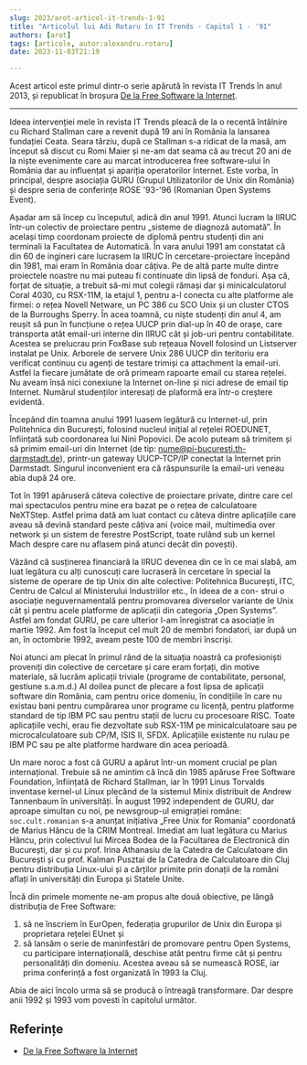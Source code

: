 ```yaml
---
slug: 2023/arot-articol-it-trends-1-91
title: "Articolul lui Adi Rotaru în IT Trends - Capitol 1 - '91"
authors: [arot]
tags: [articole, autor:alexandru.rotaru]
date: 2023-11-03T21:19

---
```


Acest articol este primul dintr-o serie apărută în revista IT Trends
în anul 2013, și republicat în broșura
[De la Free Software la Internet](https://cronica-it.github.io/arhiva/assets/2013/arot-brosura-a5-tipar.pdf).

<!-- truncate -->

---

Ideea intervenției mele în revista IT Trends pleacă de la o recentă
întâlnire cu Richard Stallman care a revenit după 19 ani în România la lansarea fundației Ceata. Seara târziu, după ce Stallman s-a ridicat de
la masă, am început să discut cu Romi Maier și ne-am dat seama că
au trecut 20 ani de la niște evenimente care au marcat introducerea
free software-ului în România dar au influențat și apariția operatorilor Internet. Este vorba, în principal, despre asociația GURU (Grupul Utilizatorilor de Unix din România) și despre seria de conferințe ROSE
'93-'96 (Romanian Open Systems Event).

Așadar am să încep cu începutul, adică din anul 1991. Atunci lucram la IIRUC într-un colectiv de proiectare pentru „sisteme de diagnoză automată”. În același timp coordonam proiecte de diplomă pentru studenți din ani terminali la Facultatea de Automatică.
În vara anului 1991 am constatat că din 60 de ingineri care lucrasem la IIRUC în cercetare-proiectare începând din 1981, mai eram în România doar câțiva. Pe de altă parte multe dintre proiectele noastre nu mai puteau fi continuate din lipsă de fonduri. Așa că, forțat de situație, a trebuit să-mi mut colegii rămași dar și minicalculatorul Coral 4030, cu RSX-11M, la etajul 1, pentru a-l conecta cu alte platforme ale firmei: o rețea Novell Netware, un PC 386 cu SCO Unix și un cluster CTOS de la Burroughs Sperry. În acea toamnă, cu niște studenți din anul 4,
am reușit să pun în funcțiune o rețea UUCP prin dial-up în 40 de orașe, care transporta atât email-uri interne din IIRUC cât și job-uri pentru contabilitate. Acestea se prelucrau prin FoxBase sub rețeaua Novell folosind un Listserver instalat pe Unix. Arborele de servere Unix 286 UUCP din teritoriu era verificat continuu cu agenți de testare trimiși ca attachment la email-uri. Astfel la fiecare jumătate de oră primeam rapoarte email cu starea rețelei. Nu aveam însă nici conexiune
la Internet on-line și nici adrese de email tip Internet. Numărul studenților interesați de plaformă era într-o creștere evidentă.

Începând din toamna anului 1991 luasem legătură cu Internet-ul, prin Politehnica din București, folosind nucleul inițial al rețelei ROEDUNET, înființată sub coordonarea lui Nini Popovici. De acolo puteam să trimitem și să primim email-uri din Internet (de tip: nume@pi-bucuresti.th-darmstadt.de), printr-un gateway UUCP-TCP/IP conectat la Internet prin Darmstadt. Singurul inconvenient era că răspunsurile la email-uri veneau abia după 24 ore.

Tot în 1991 apăruseră câteva colective de proiectare private, dintre care cel mai spectaculos pentru mine era bazat pe o rețea de calculatoare NeXTStep. Astfel prima dată am luat contact cu câteva dintre aplicațiile care aveau să devină standard peste câțiva ani (voice mail, multimedia over network și un sistem de ferestre PostScript, toate rulând sub un kernel Mach despre care nu aflasem pină atunci decât din povești).

Văzând că susținerea financiară la IIRUC devenea din ce în ce mai slabă, am luat legătura cu alți cunoscuți care lucraseră în cercetare în special la sisteme de operare de tip Unix din alte colective: Politehnica București, ITC, Centru de Calcul al Ministerului Industriilor etc., în ideea de a con-
strui o asociație neguvernamentală pentru promovarea diverselor variante de Unix cât și pentru acele platforme de aplicații din categoria „Open Systems”. Astfel am fondat GURU, pe care ulterior l-am înregistrat ca asociație în martie 1992. Am fost la început cel mult 20 de membri fondatori, iar după un an, în octombrie 1992, aveam peste 100 de membri înscriși.

Noi atunci am plecat în primul rând de la situația noastră ca profesioniști proveniți din colective de cercetare și care eram forțați, din motive materiale, să lucrăm aplicații triviale (programe de contabilitate, personal, gestiune s.a.m.d.) Al doilea punct de plecare a fost lipsa de aplicații software din România, cam pentru orice domeniu, în condițiile în care nu existau bani pentru cumpărarea unor programe cu licență, pentru platforme standard de tip IBM PC sau pentru stații de lucru cu procesoare RISC. Toate aplicațiile vechi, erau fie dezvoltate sub RSX-11M pe minicalculatoare sau pe microcalculatoare sub CP/M, ISIS II, SFDX. Aplicațiile existente nu rulau pe IBM PC sau pe alte platforme hardware din acea perioadă.

Un mare noroc a fost că GURU a apărut într-un moment crucial pe plan internațional. Trebuie să ne amintim că încă din 1985 apăruse Free Software Foundation, înființată de Richard Stallman, iar în 1991 Linus Torvalds inventase kernel-ul Linux plecând de la sistemul Minix distribuit de Andrew Tannenbaum în universități. În august 1992 independent de GURU, dar aproape simultan cu noi, pe newsgroup-ul emigrației române: `soc.cult.romanian` s-a anunțat inițiativa „Free Unix for Romania” coordonată de Marius Hâncu de la CRIM Montreal. Imediat am luat legãtura cu
Marius Hâncu, prin colectivul lui Mircea Bodea de la Facultarea de Electronică din București, dar și cu prof. Irina Athanasiu de la Catedra de Calculatoare din București și cu prof. Kalman Pusztai de la Catedra de Calculatoare din Cluj pentru distribuția Linux-ului și a cărților primite prin donații de la români aflați în universități din Europa și Statele Unite.

Încă din primele momente ne-am propus alte două obiective, pe lângă distribuția de Free Software:

1. să ne înscriem în EurOpen, federația grupurilor de Unix din Europa și proprietara rețelei EUnet și
2. să lansăm o serie de maninfestări de promovare pentru Open Systems, cu participare internațională, deschise atât pentru firme cât și pentru personalități din domeniu. Acestea aveau să se numească ROSE, iar prima conferință a fost organizată în 1993 la Cluj.

Abia de aici încolo urma să se producă o întreagă transformare. Dar despre anii 1992 și 1993 vom povesti în capitolul următor.

## Referințe

- [De la Free Software la Internet](https://cronica-it.github.io/arhiva/assets/2013/arot-brosura-a5-tipar.pdf)
